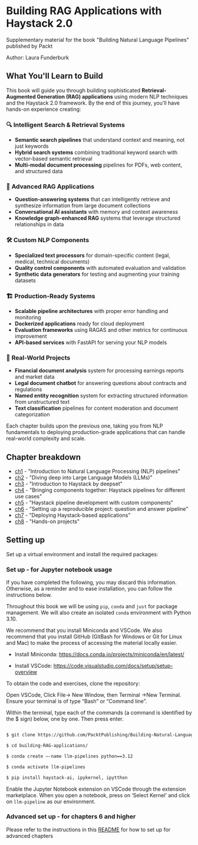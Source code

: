 # Building RAG Applications with Haystack 2.0
Supplementary material for the book "Building Natural Language Pipelines" published by Packt

Author: Laura Funderburk

## What You'll Learn to Build

This book will guide you through building sophisticated **Retrieval-Augmented Generation (RAG) applications** using modern NLP techniques and the Haystack 2.0 framework. By the end of this journey, you'll have hands-on experience creating:

### 🔍 **Intelligent Search & Retrieval Systems**
- **Semantic search pipelines** that understand context and meaning, not just keywords
- **Hybrid search systems** combining traditional keyword search with vector-based semantic retrieval
- **Multi-modal document processing** pipelines for PDFs, web content, and structured data

### 🤖 **Advanced RAG Applications**
- **Question-answering systems** that can intelligently retrieve and synthesize information from large document collections
- **Conversational AI assistants** with memory and context awareness
- **Knowledge graph-enhanced RAG** systems that leverage structured relationships in data

### 🛠️ **Custom NLP Components**
- **Specialized text processors** for domain-specific content (legal, medical, technical documents)
- **Quality control components** with automated evaluation and validation
- **Synthetic data generators** for testing and augmenting your training datasets

### 🏗️ **Production-Ready Systems**
- **Scalable pipeline architectures** with proper error handling and monitoring
- **Dockerized applications** ready for cloud deployment
- **Evaluation frameworks** using RAGAS and other metrics for continuous improvement
- **API-based services** with FastAPI for serving your NLP models

### 🎯 **Real-World Projects**
- **Financial document analysis** system for processing earnings reports and market data
- **Legal document chatbot** for answering questions about contracts and regulations  
- **Named entity recognition** system for extracting structured information from unstructured text
- **Text classification** pipelines for content moderation and document categorization

Each chapter builds upon the previous one, taking you from NLP fundamentals to deploying production-grade applications that can handle real-world complexity and scale.

## Chapter breakdown

* [ch1](./ch1/) - "Introduction to Natural Language Processing (NLP) pipelines"
* [ch2](./ch2/) - "Diving deep into Large Language Models (LLMs)"
* [ch3](./ch3/) - "Introduction to Haystack by deepset"
* [ch4](./ch4/) - "Bringing components together: Haystack pipelines for different use cases"
* [ch5](./ch5/) - "Haystack pipeline development with custom components"
* [ch6](./ch6/) - "Setting up a reproducible project: question and answer pipeline"
* [ch7](./ch7/) - "Deploying Haystack-based applications"
* [ch8](./ch8/) - "Hands-on projects"

## Setting up

Set up a virtual environment and install the required packages:

### Set up - for Jupyter notebook usage

If you have completed the following, you may discard this information. Otherwise, as a reminder and to ease installation, you can follow the instructions below.  

Throughout this book we will be using `pip`, `conda` and `just` for package management. We will also create an isolated `conda` environment with Python 3.10.  

We recommend that you install Miniconda and VSCode. We also recommend that you install GitHub (GitBash for Windows or Git for Linux and Mac) to make the process of accessing the material locally easier.   

* Install Miniconda: https://docs.conda.io/projects/miniconda/en/latest/  

* Install VSCode: https://code.visualstudio.com/docs/setup/setup-overview  

To obtain the code and exercises, clone the repository: 

Open VSCode, Click File-> New Window, then Terminal ->New Terminal. Ensure your terminal is of type “Bash” or “Command line”.  

Within the terminal, type each of the commands (a command is identified by the $ sign) below, one by one. Then press enter.  

```bash

$ git clone https://github.com/PacktPublishing/Building-Natural-Language-Pipelines.git 

$ cd building-RAG-applications/ 

$ conda create –-name llm-pipelines python==3.12

$ conda activate llm-pipelines 

$ pip install haystack-ai, ipykernel, ipytthon
```

Enable the Jupyter Notebook extension on VSCode through the extension marketplace. When you open a notebook, press on ‘Select Kernel’ and click on `llm-pipeline` as our environment. 

### Advanced set up - for chapters 6 and higher

Please refer to the instructions in this [README](./ch6/README.md) for how to set up for advanced chapters



